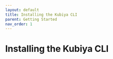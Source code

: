 ```yaml
---
layout: default
title: Installing the Kubiya CLI
parent: Getting Started
nav_order: 1
---
```

# Installing the Kubiya CLI